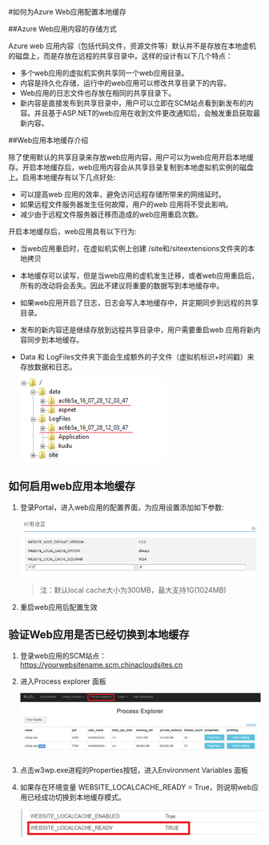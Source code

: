 #如何为Azure Web应用配置本地缓存

##Azure Web应用内容的存储方式

Azure web 应用内容（包括代码文件，资源文件等）默认并不是存放在本地虚机的磁盘上，而是存放在远程的共享目录中。这样的设计有以下几个特点：

- 多个web应用的虚拟机实例共享同一个web应用目录。
- 内容是持久化存储，运行中的web应用可以修改共享目录下的内容。
- Web应用的日志文件也存放在相同的共享目录下。
- 新内容是直接发布到共享目录中，用户可以立即在SCM站点看到新发布的内容。并且基于ASP.NET的web应用在收到文件更改通知后，会触发重启获取最新内容。

##Web应用本地缓存介绍

除了使用默认的共享目录来存放web应用内容，用户可以为web应用开启本地缓存。开启本地缓存后，web应用内容会从共享目录复制到本地虚拟机实例的磁盘上。启用本地缓存有以下几点好处:

- 可以提高web 应用的效率，避免访问远程存储所带来的网络延时。
- 如果远程文件服务器发生任何故障，用户的web 应用将不受此影响。
- 减少由于远程文件服务器迁移而造成的web应用重启次数。

开启本地缓存后，web应用具有以下行为:

- 当web应用重启时，在虚拟机实例上创建 /site和/siteextensions文件夹的本地拷贝
- 本地缓存可以读写，但是当web应用的虚机发生迁移，或者web应用重启后，所有的改动将会丢失。因此不建议将重要的数据写到本地缓存中。
- 如果web应用开启了日志，日志会写入本地缓存中，并定期同步到远程的共享目录。
- 发布的新内容还是继续存放到远程共享目录中，用户需要重启web 应用将新内容同步到本地缓存。
- Data 和 LogFiles文件夹下面会生成额外的子文件（虚拟机标识+时间戳）来存放数据和日志。 

	![](./media/aog-web-app-configure-local-cache/structure.png)

## 如何启用web应用本地缓存

1.	登录Portal，进入web应用的配置界面，为应用设置添加如下参数:


 	![](./media/aog-web-app-configure-local-cache/portal.png)

	> 注：默认local cache大小为300MB，最大支持1G(1024MB)

2.	重启web应用后配置生效



## 验证Web应用是否已经切换到本地缓存

1.	登录web应用的SCM站点：https://yourwebsitename.scm.chinacloudsites.cn
2.	进入Process explorer 面板
 
	![](./media/aog-web-app-configure-local-cache/kudu.png)


3.	点击w3wp.exe进程的Properties按钮，进入Environment Variables 面板
4.	如果存在环境变量 WEBSITE_LOCALCACHE_READY = True，则说明web应用已经成功切换到本地缓存模式。

	![](./media/aog-web-app-configure-local-cache/local-ready.png)

